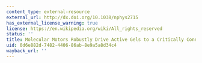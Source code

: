 ```yaml
---
content_type: external-resource
external_url: http://dx.doi.org/10.1038/nphys2715
has_external_license_warning: true
license: https://en.wikipedia.org/wiki/All_rights_reserved
status: ''
title: Molecular Motors Robustly Drive Active Gels to a Critically Connected State
uid: 0d6e882d-7482-4406-86ab-8e9a5a8d34c4
wayback_url: ''
---
```

